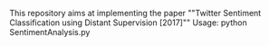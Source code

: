 This repository aims at implementing the paper
""Twitter Sentiment Classification using Distant Supervision [2017]""
Usage: python SentimentAnalysis.py
